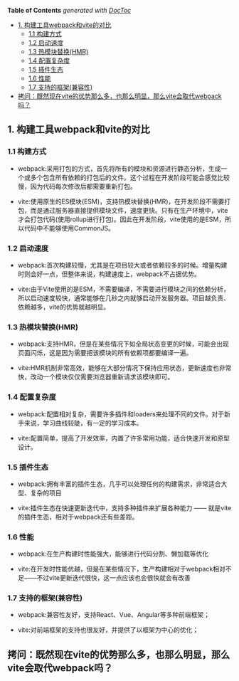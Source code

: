 <!-- START doctoc generated TOC please keep comment here to allow auto update -->
<!-- DON'T EDIT THIS SECTION, INSTEAD RE-RUN doctoc TO UPDATE -->
**Table of Contents**  *generated with [DocToc](https://github.com/thlorenz/doctoc)*

- [1. 构建工具webpack和vite的对比](#1-%E6%9E%84%E5%BB%BA%E5%B7%A5%E5%85%B7webpack%E5%92%8Cvite%E7%9A%84%E5%AF%B9%E6%AF%94)
  - [1.1 构建方式](#11-%E6%9E%84%E5%BB%BA%E6%96%B9%E5%BC%8F)
  - [1.2 启动速度](#12-%E5%90%AF%E5%8A%A8%E9%80%9F%E5%BA%A6)
  - [1.3 热模块替换(HMR)](#13-%E7%83%AD%E6%A8%A1%E5%9D%97%E6%9B%BF%E6%8D%A2hmr)
  - [1.4 配置复杂度](#14-%E9%85%8D%E7%BD%AE%E5%A4%8D%E6%9D%82%E5%BA%A6)
  - [1.5 插件生态](#15-%E6%8F%92%E4%BB%B6%E7%94%9F%E6%80%81)
  - [1.6 性能](#16-%E6%80%A7%E8%83%BD)
  - [1.7 支持的框架(兼容性)](#17-%E6%94%AF%E6%8C%81%E7%9A%84%E6%A1%86%E6%9E%B6%E5%85%BC%E5%AE%B9%E6%80%A7)
- [拷问：既然现在vite的优势那么多，也那么明显，那么vite会取代webpack吗？](#%E6%8B%B7%E9%97%AE%E6%97%A2%E7%84%B6%E7%8E%B0%E5%9C%A8vite%E7%9A%84%E4%BC%98%E5%8A%BF%E9%82%A3%E4%B9%88%E5%A4%9A%E4%B9%9F%E9%82%A3%E4%B9%88%E6%98%8E%E6%98%BE%E9%82%A3%E4%B9%88vite%E4%BC%9A%E5%8F%96%E4%BB%A3webpack%E5%90%97)

<!-- END doctoc generated TOC please keep comment here to allow auto update -->

## 1. 构建工具webpack和vite的对比

### 1.1 构建方式

- webpack:采用打包的方式，首先将所有的模块和资源进行静态分析，生成一个或多个包含所有依赖的打包后的文件。这个过程在开发阶段可能会感觉比较慢，因为代码每次修改后都需要重新打包。

- vite:使用原生的ES模块(ESM)，支持热模块替换(HMR)，在开发阶段不需要打包，而是通过服务器直接提供模块文件，速度更快。只有在生产环境中，vite才会打包代码(使用rollup进行打包)。因此在开发阶段，vite使用的是ESM，所以代码中不能够使用CommonJS。

### 1.2 启动速度

- webpack:首次构建较慢，尤其是在项目较大或者依赖较多的时候。增量构建时则会好一点，但整体来说，构建速度上，webpack不占据优势。

- vite:由于Vite使用的是ESM，不需要编译，不需要进行模块之间的依赖分析，所以启动速度较快，通常能够在几秒之内就够启动开发服务器。项目越负责、依赖越多，vite的优势就越明显。

### 1.3 热模块替换(HMR)

- webpack:支持HMR，但是在某些情况下如全局状态变更的时候，可能会出现页面闪烁，这是因为需要把该模块的所有依赖项都要编译一遍。

- vite:HMR机制非常高效，能够在大部分情况下保持应用状态，更新速度也非常快，改动一个模块仅仅需要浏览器重新请求该模块即可。

### 1.4 配置复杂度

- webpack:配置相对复杂，需要许多插件和loaders来处理不同的文件。对于新手来说，学习曲线较陡，有一定的学习成本。

- vite:配置简单，提高了开发效率，内置了许多常用功能，适合快速开发和原型设计。

### 1.5 插件生态

- webpack:拥有丰富的插件生态，几乎可以处理任何的构建需求，非常适合大型、复杂的项目

- vite:插件生态在快速更新迭代中，支持多种插件来扩展各种能力 —— 就是vite的插件生态，相对于webpack还有些差距。

### 1.6 性能

- webpack:在生产构建时性能强大，能够进行代码分割、懒加载等优化

- vite:在开发时性能优越，但是在某些情况下，生产构建相对于webpack相对不足——不过vite更新迭代很快，这一点应该也会很快就会有改善

### 1.7 支持的框架(兼容性)

- webpack:兼容性友好，支持React、Vue、Angular等多种前端框架；

- vite:对前端框架的支持也很友好，并提供了以框架为中心的优化；

## 拷问：既然现在vite的优势那么多，也那么明显，那么vite会取代webpack吗？

